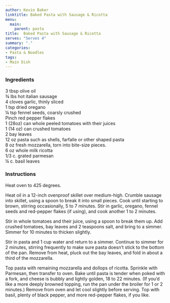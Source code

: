 ```yaml
---
author: Kevin Baker
linktitle: Baked Pasta with Sausage & Ricotta
menu:
  main:
    parent: pasta
title:  Baked Pasta with Sausage & Ricotta
serves: "Serves 4"
summary: "."
categories:
- Pasta & Noodles
tags: 
- Main Dish
---
```

### Ingredients

<div class="ingredient-list">

3 tbsp olive oil  
¾ lbs hot italian sausage  
4 cloves garlic, thinly sliced  
1 tsp dried oregano  
¼ tsp fennel seeds, coarsly crushed  
Pinch red pepper flakes  
1 (28oz) can whole peeled tomatoes with their juices  
1 (14 oz) can crushed tomatoes  
2 bay leaves  
12 oz pasta such as shells, farfalle or other shaped pasta  
8 oz fresh mozzarella, torn into bite-size pieces.  
6 oz whole milk ricotta  
1/3 c. grated parmesan  
¼ c. basil leaves  

</div>

### Instructions
Heat oven to 425 degrees. 

Heat oil in a 12-inch ovenproof skillet over medium-high. Crumble sausage into skillet, using a spoon to break it into small pieces. Cook until starting to brown, stirring occasionally, 5 to 7 minutes. Stir in garlic, oregano, fennel seeds and red-pepper flakes (if using), and cook another 1 to 2 minutes.
 
Stir in whole tomatoes and their juice, using a spoon to break them up. Add crushed tomatoes, bay leaves and 2 teaspoons salt, and bring to a simmer. Simmer for 10 minutes to thicken slightly.
 
Stir in pasta and 1 cup water and return to a simmer. Continue to simmer for 2 minutes, stirring frequently to make sure pasta doesn’t stick to the bottom of the pan. Remove from heat, pluck out the bay leaves, and fold in about a third of the mozzarella.
 
Top pasta with remaining mozzarella and dollops of ricotta. Sprinkle with Parmesan, then transfer to oven. Bake until pasta is tender when poked with a fork, and cheese is bubbly and lightly golden, 18 to 22 minutes. (If you’d like a more deeply browned topping, run the pan under the broiler for 1 or 2 minutes.) Remove from oven and let cool slightly before serving. Top with basil, plenty of black pepper, and more red-pepper flakes, if you like.
